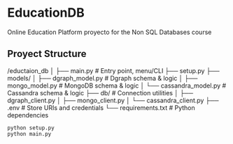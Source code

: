 # EducationDB
Online Education Platform proyecto for the Non SQL Databases course

## Proyect Structure
/eductaion_db
│
├── main.py                # Entry point, menu/CLI
├── setup.py 
├── models/
│   ├── dgraph_model.py        # Dgraph schema & logic
│   ├── mongo_model.py         # MongoDB schema & logic
│   └── cassandra_model.py     # Cassandra schema & logic
├── db/                    # Connection utilities
│   ├── dgraph_client.py
│   ├── mongo_client.py
│   └── cassandra_client.py
├── .env                   # Store URIs and credentials
└── requirements.txt       # Python dependencies


```
python setup.py
python main.py
```